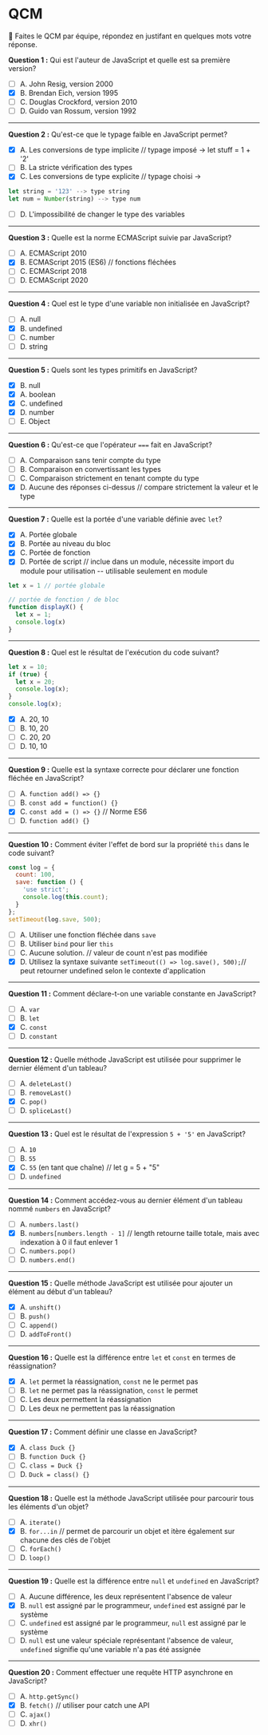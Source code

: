 # QCM 

:rocket: Faites le QCM par équipe, répondez en justifant en quelques mots votre réponse.

**Question 1 :** Qui est l'auteur de JavaScript et quelle est sa première version?

- [ ] A. John Resig, version 2000
- [X] B. Brendan Eich, version 1995
- [ ] C. Douglas Crockford, version 2010
- [ ] D. Guido van Rossum, version 1992

---

**Question 2 :** Qu'est-ce que le typage faible en JavaScript permet?

- [X] A. Les conversions de type implicite // typage imposé -> let stuff = 1 + '2'
- [ ] B. La stricte vérification des types
- [X] C. Les conversions de type explicite // typage choisi -> 
```javascript
let string = '123' --> type string
let num = Number(string) --> type num
```
- [ ] D. L'impossibilité de changer le type des variables

---

**Question 3 :** Quelle est la norme ECMAScript suivie par JavaScript?

- [ ] A. ECMAScript 2010
- [X] B. ECMAScript 2015 (ES6) // fonctions fléchées
- [ ] C. ECMAScript 2018
- [ ] D. ECMAScript 2020

---

**Question 4 :** Quel est le type d'une variable non initialisée en JavaScript?

- [ ] A. null
- [X] B. undefined
- [ ] C. number
- [ ] D. string

---

**Question 5 :** Quels sont les types primitifs en JavaScript?

- [X] B. null
- [X] A. boolean
- [X] C. undefined
- [X] D. number
- [ ] E. Object

---

**Question 6 :** Qu'est-ce que l'opérateur `===` fait en JavaScript?

- [ ] A. Comparaison sans tenir compte du type
- [ ] B. Comparaison en convertissant les types
- [ ] C. Comparaison strictement en tenant compte du type
- [X] D. Aucune des réponses ci-dessus // compare strictement la valeur et le type

---

**Question 7 :** Quelle est la portée d'une variable définie avec `let`?

- [X] A. Portée globale
- [X] B. Portée au niveau du bloc
- [X] C. Portée de fonction
- [X] D. Portée de script // inclue dans un module, nécessite import du module pour utilisation -- utilisable seulement en module

```javascript
let x = 1 // portée globale

// portée de fonction / de bloc
function displayX() {
  let x = 1;
  console.log(x)
}
```
---

**Question 8 :** Quel est le résultat de l'exécution du code suivant?

```javascript
let x = 10;
if (true) {
  let x = 20;
  console.log(x);
}
console.log(x);
```

- [X] A. 20, 10
- [ ] B. 10, 20
- [ ] C. 20, 20
- [ ] D. 10, 10

---

**Question 9 :** Quelle est la syntaxe correcte pour déclarer une fonction fléchée en JavaScript?

- [ ] A. `function add() => {}`
- [ ] B. `const add = function() {}`
- [X] C. `const add = () => {}` // Norme ES6
- [ ] D. `function add() {}`

---

**Question 10 :** Comment éviter l'effet de bord sur la propriété `this` dans le code suivant?

```js
const log = {
  count: 100,
  save: function () {
    'use strict';
    console.log(this.count);
  }
};
setTimeout(log.save, 500);
```

- [ ] A. Utiliser une fonction fléchée dans `save`
- [ ] B. Utiliser `bind` pour lier `this`
- [ ] C. Aucune solution. // valeur de count n'est pas modifiée
- [X] D. Utilisez la syntaxe suivante `setTimeout(() => log.save(), 500);`// peut retourner undefined selon le contexte d'application

---

**Question 11 :** Comment déclare-t-on une variable constante en JavaScript?

- [ ] A. `var`
- [ ] B. `let`
- [X] C. `const`
- [ ] D. `constant`

---

**Question 12 :** Quelle méthode JavaScript est utilisée pour supprimer le dernier élément d'un tableau?

- [ ] A. `deleteLast()`
- [ ] B. `removeLast()`
- [X] C. `pop()`
- [ ] D. `spliceLast()`

---

**Question 13 :** Quel est le résultat de l'expression `5 + '5'` en JavaScript?

- [ ] A. `10`
- [ ] B. `55`
- [X] C. `55` (en tant que chaîne) // let g = 5 + "5"
- [ ] D. `undefined`

---

**Question 14 :** Comment accédez-vous au dernier élément d'un tableau nommé `numbers` en JavaScript?

- [ ] A. `numbers.last()`
- [X] B. `numbers[numbers.length - 1]` // length retourne taille totale, mais avec indexation à 0 il faut enlever 1
- [ ] C. `numbers.pop()`
- [ ] D. `numbers.end()`

---

**Question 15 :** Quelle méthode JavaScript est utilisée pour ajouter un élément au début d'un tableau?

- [X] A. `unshift()`
- [ ] B. `push()`
- [ ] C. `append()`
- [ ] D. `addToFront()`

---

**Question 16 :** Quelle est la différence entre `let` et `const` en termes de réassignation?

- [X] A. `let` permet la réassignation, `const` ne le permet pas
- [ ] B. `let` ne permet pas la réassignation, `const` le permet
- [ ] C. Les deux permettent la réassignation
- [ ] D. Les deux ne permettent pas la réassignation

---

**Question 17 :** Comment définir une classe en JavaScript?

- [X] A. `class Duck {}`
- [ ] B. `function Duck {}`
- [ ] C. `class = Duck {}`
- [ ] D. `Duck = class() {}`

---

**Question 18 :** Quelle est la méthode JavaScript utilisée pour parcourir tous les éléments d'un objet?

- [ ] A. `iterate()`
- [X] B. `for...in` // permet de parcourir un objet et itère également sur chacune des clés de l'objet
- [ ] C. `forEach()`
- [ ] D. `loop()`

---

**Question 19 :** Quelle est la différence entre `null` et `undefined` en JavaScript?

- [ ] A. Aucune différence, les deux représentent l'absence de valeur
- [X] B. `null` est assigné par le programmeur, `undefined` est assigné par le système
- [ ] C. `undefined` est assigné par le programmeur, `null` est assigné par le système
- [ ] D. `null` est une valeur spéciale représentant l'absence de valeur, `undefined` signifie qu'une variable n'a pas été assignée

---

**Question 20 :** Comment effectuer une requête HTTP asynchrone en JavaScript?

- [ ] A. `http.getSync()`
- [X] B. `fetch()` // utiliser pour catch une API
- [ ] C. `ajax()`
- [ ] D. `xhr()`
